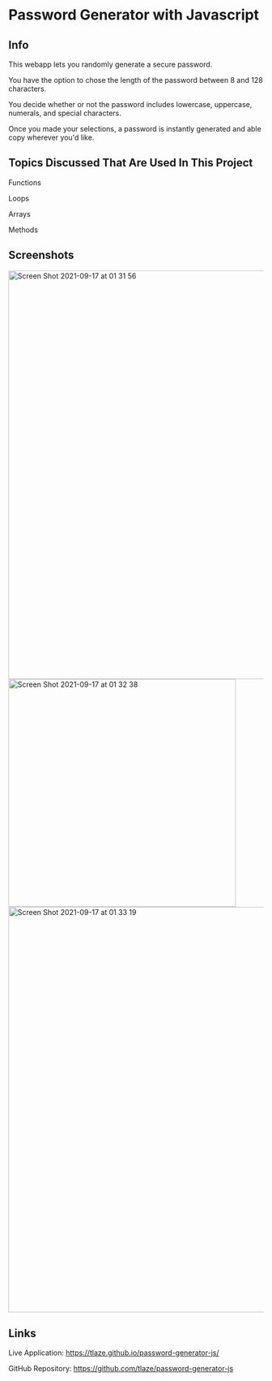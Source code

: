 # Password Generator with Javascript

## Info

This webapp lets you randomly generate a secure password.

You have the option to chose the length of the password between 8 and 128 characters.

You decide whether or not the password includes lowercase, uppercase, numerals, and special characters.

Once you made your selections, a password is instantly generated and able copy wherever you'd like.



## Topics Discussed That Are Used In This Project

Functions

Loops

Arrays

Methods


## Screenshots

<img width="805" alt="Screen Shot 2021-09-17 at 01 31 56" src="https://user-images.githubusercontent.com/47471193/133730726-98f721d5-ec79-42f5-afb2-9474c2ca1821.png">

<img width="449" alt="Screen Shot 2021-09-17 at 01 32 38" src="https://user-images.githubusercontent.com/47471193/133730731-27c34cfe-e36e-4675-9572-9322bf71325c.png">

<img width="799" alt="Screen Shot 2021-09-17 at 01 33 19" src="https://user-images.githubusercontent.com/47471193/133730788-ec7e7341-5e4f-419d-93b5-7e998347f684.png">

## Links

Live Application: https://tlaze.github.io/password-generator-js/

GitHub Repository: https://github.com/tlaze/password-generator-js
